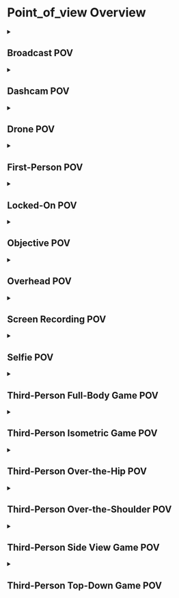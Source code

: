 # Point_of_view Overview

<details>
<summary><h2>Broadcast POV</h2></summary>


<h3>🔵 Label Name:</h3>
<code>broadcast_pov</code>


<h3>📖 Definition:</h3>
Is this a professional viewpoint used in television broadcasts?

<details>
<summary><h4> Question (Definition)</h4></summary>

</details>

<details>
<summary><h4> Alternative Question</h4></summary>

- Is the camera positioned like a television broadcast setup?

- Does the shot resemble a news, sports, or studio broadcast?

- Is the framing professional and meant for mass viewing?

</details>

<details>
<summary><h4> Prompt (Definition)</h4></summary>

- A broadcast POV shot where the camera is set up for television production.

</details>

<details>
<summary><h4> Alternative Prompt</h4></summary>

- A scene filmed with a professional broadcast-style camera setup.

- A video resembling a sports, news, or television studio broadcast.

- A shot that is professionally framed for wide distribution.

</details>

<h4>🟢 Positive:</h4>
<code>self.cam_setup.boardcast_pov is True</code>

<h4>🔴 Negative:</h4>
<code>self.cam_setup.boardcast_pov is False</code>

</details>

<details>
<summary><h2>Dashcam POV</h2></summary>


<h3>🔵 Label Name:</h3>
<code>dashcam_pov</code>


<h3>📖 Definition:</h3>
Is this a forward-facing view from a dash cam, capturing the road or surroundings?

<details>
<summary><h4> Question (Definition)</h4></summary>

</details>

<details>
<summary><h4> Alternative Question</h4></summary>

- Is this footage taken from a vehicle’s dashcam?

- Does the camera record the road ahead from inside a car?

- Is this a fixed dashboard perspective showing the driving environment?

</details>

<details>
<summary><h4> Prompt (Definition)</h4></summary>

- A dashcam POV shot where the dash cam is mounted on a vehicle, capturing the road ahead.

</details>

<details>
<summary><h4> Alternative Prompt</h4></summary>

- A video showing the driver's perspective from a car-mounted camera.

- A scene recorded by a dashboard-mounted dashcam.

- A driving video where the camera is positioned inside the vehicle.

</details>

<h4>🟢 Positive:</h4>
<code>self.cam_setup.dashcam_pov is True</code>

<h4>🔴 Negative:</h4>
<code>self.cam_setup.dashcam_pov is False</code>

</details>

<details>
<summary><h2>Drone POV</h2></summary>


<h3>🔵 Label Name:</h3>
<code>drone_pov</code>


<h3>📖 Definition:</h3>
Is this video captured by a drone?

<details>
<summary><h4> Question (Definition)</h4></summary>

- Does the video show a drone's perspective?

</details>

<details>
<summary><h4> Alternative Question</h4></summary>

- Is this an aerial view captured by a drone?

- Does the video provide a high-angle perspective from a drone?

- Is the shot taken from an airborne device looking down?

</details>

<details>
<summary><h4> Prompt (Definition)</h4></summary>

- A drone POV shot.

- A video filmed by a drone.

</details>

<details>
<summary><h4> Alternative Prompt</h4></summary>

- A drone POV shot where the camera captures an aerial view.

- A video filmed from a drone, showing a high-altitude perspective.

- A scene with a bird’s-eye view captured by an unmanned aerial device.

</details>

<h4>🟢 Positive:</h4>
<code>self.cam_setup.drone_pov is True</code>

<h4>🔴 Negative:</h4>
<code>self.cam_setup.drone_pov is False</code>

</details>

<details>
<summary><h2>First-Person POV</h2></summary>


<h3>🔵 Label Name:</h3>
<code>first_person_pov</code>


<h3>📖 Definition:</h3>
Is the scene shown from the first-person perspective, as if through the character’s eyes?

<details>
<summary><h4> Question (Definition)</h4></summary>

</details>

<details>
<summary><h4> Alternative Question</h4></summary>

- Does the video depict a first-person perspective?

- Is the camera viewpoint aligned with what the character would see?

</details>

<details>
<summary><h4> Prompt (Definition)</h4></summary>

- A first-person POV shot.

- A first-person POV shot where the scene is viewed from the character’s perspective.

</details>

<details>
<summary><h4> Alternative Prompt</h4></summary>

- A video showing a person's direct viewpoint, as if from their eyes.

- A scene where the viewer sees the world through the character’s vision.

</details>

<h4>🟢 Positive:</h4>
<code>self.cam_setup.first_person_pov is True</code>

<h4>🔴 Negative:</h4>
<code>self.cam_setup.first_person_pov is False</code>

</details>

<details>
<summary><h2>Locked-On POV</h2></summary>


<h3>🔵 Label Name:</h3>
<code>locked_on_pov</code>


<h3>📖 Definition:</h3>
Is the camera physically mounted on an object, keeping its perspective locked to that object?

<details>
<summary><h4> Question (Definition)</h4></summary>

</details>

<details>
<summary><h4> Alternative Question</h4></summary>

- Is the camera attached to an object, moving with it?

- Does the video show a perspective where the camera is fixed to a moving subject?

- Is the camera’s viewpoint rigidly following an attached object?

</details>

<details>
<summary><h4> Prompt (Definition)</h4></summary>

- A locked-on POV shot where the camera is mounted to an object, keeping its perspective fixed to that object.

</details>

<details>
<summary><h4> Alternative Prompt</h4></summary>

- A video where the camera is attached to a moving object, maintaining a consistent viewpoint.

- A shot showing a perspective locked onto an object, moving as the object moves.

- A dynamic perspective where the camera remains fixed to a moving platform or subject.

</details>

<h4>🟢 Positive:</h4>
<code>self.cam_setup.locked_on_pov is True</code>

<h4>🔴 Negative:</h4>
<code>self.cam_setup.locked_on_pov is False</code>

</details>

<details>
<summary><h2>Objective POV</h2></summary>


<h3>🔵 Label Name:</h3>
<code>objective_pov</code>


<h3>📖 Definition:</h3>
Is this a neutral, detached perspective where the camera does not represent any character's viewpoint?

<details>
<summary><h4> Question (Definition)</h4></summary>

</details>

<details>
<summary><h4> Alternative Question</h4></summary>

- Is the scene presented from an external, observer-like perspective?

- Does the camera provide an impartial view of the action?

- Is the shot framed without simulating any subject’s perspective?

</details>

<details>
<summary><h4> Prompt (Definition)</h4></summary>

- An objective POV shot where the camera captures the scene from a detached, observational perspective.

</details>

<details>
<summary><h4> Alternative Prompt</h4></summary>

- A scene filmed with a neutral camera viewpoint, not tied to any character.

- A video showing events from an external, third-party perspective.

- A shot that presents the action impartially, as an observer would see it.

</details>

<h4>🟢 Positive:</h4>
<code>self.cam_setup.objective_pov is True</code>

<h4>🔴 Negative:</h4>
<code>self.cam_setup.objective_pov is False</code>

</details>

<details>
<summary><h2>Overhead POV</h2></summary>


<h3>🔵 Label Name:</h3>
<code>overhead_pov</code>


<h3>📖 Definition:</h3>
Is the camera positioned directly above the subject for a top-down perspective?

<details>
<summary><h4> Question (Definition)</h4></summary>

</details>

<details>
<summary><h4> Alternative Question</h4></summary>

- Is this shot an overhead perspective used for tutorials or demonstrations?

- Does the video provide a view from directly above the action?

- Is the camera capturing the subject from a high overhead angle?

</details>

<details>
<summary><h4> Prompt (Definition)</h4></summary>

- An overhead POV shot where the camera is positioned directly above the subjects for a top-down perspective.

</details>

<details>
<summary><h4> Alternative Prompt</h4></summary>

- A scene used in instructional or top-down perspective videos.

- A shot with a high-angle perspective to showcase details clearly.

- A top-down recording used for explaining or demonstrating a process.

</details>

<h4>🟢 Positive:</h4>
<code>self.cam_setup.overhead_pov is True</code>

<h4>🔴 Negative:</h4>
<code>self.cam_setup.overhead_pov is False</code>

</details>

<details>
<summary><h2>Screen Recording POV</h2></summary>


<h3>🔵 Label Name:</h3>
<code>screen_recording_pov</code>


<h3>📖 Definition:</h3>
Does this video capture a screen recording with visible UI elements?

<details>
<summary><h4> Question (Definition)</h4></summary>

</details>

<details>
<summary><h4> Alternative Question</h4></summary>

- Is this a recording of a computer screen, often used for tutorials or virtual meetings?

- Does this video capture a software interface or desktop screen?

- Is this a screen recording used for instructional or communication purposes?

- Does the footage consist entirely of a digital display capture?

</details>

<details>
<summary><h4> Prompt (Definition)</h4></summary>

- This is a recording of a computer screen with visible UI elements.

</details>

<details>
<summary><h4> Alternative Prompt</h4></summary>

- A tutorial or demonstration video showing only a computer screen.

- A screen-captured video, common in online classes or gaming streams.

- A digital display recording used for instructional or meeting purposes.

</details>

<h4>🟢 Positive:</h4>
<code>self.cam_setup.screen_recording_pov is True</code>

<h4>🔴 Negative:</h4>
<code>self.cam_setup.screen_recording_pov is False</code>

</details>

<details>
<summary><h2>Selfie POV</h2></summary>


<h3>🔵 Label Name:</h3>
<code>selfie_pov</code>


<h3>📖 Definition:</h3>
Is the camera facing the person holding it?

<details>
<summary><h4> Question (Definition)</h4></summary>

</details>

<details>
<summary><h4> Alternative Question</h4></summary>

- Is the camera facing the person holding it, showing their face and sometimes their upper body?

- Is this shot taken from a front-facing camera held by the subject?

- Does this video feature a self-captured perspective with the person's face visible?

- Is this a selfie-style recording where the camera is pointed at the subject's own face?

</details>

<details>
<summary><h4> Prompt (Definition)</h4></summary>

- A selfie POV shot where the camera is facing the person holding it.

</details>

<details>
<summary><h4> Alternative Prompt</h4></summary>

- A video where a person records themselves using a front-facing camera.

- A scene where the subject captures their own face or upper body.

- A selfie-style shot, common in vlogs or personal recordings.

</details>

<h4>🟢 Positive:</h4>
<code>self.cam_setup.selfie_pov is True</code>

<h4>🔴 Negative:</h4>
<code>self.cam_setup.selfie_pov is False</code>

</details>

<details>
<summary><h2>Third-Person Full-Body Game POV</h2></summary>


<h3>🔵 Label Name:</h3>
<code>third_person_full_body_game_pov</code>


<h3>📖 Definition:</h3>
Is this a 3D gaming video featuring a third-person perspective with the character’s full body visible?

<details>
<summary><h4> Question (Definition)</h4></summary>

</details>

<details>
<summary><h4> Alternative Question</h4></summary>

- Is this a full-body third-person view, commonly seen in gaming?

- Does the shot frame the character’s entire body within the scene?

- Is the camera positioned far enough to show the entire character in the environment?

</details>

<details>
<summary><h4> Prompt (Definition)</h4></summary>

- A third-person 3D game video where the entire character is visible on screen.

</details>

<details>
<summary><h4> Alternative Prompt</h4></summary>

- A scene showing a character’s full-body from a third-person perspective.

- A video where the character is fully framed within their surroundings.

- A gaming-style shot where the entire character is visible.

</details>

<h4>🟢 Positive:</h4>
<code>self.cam_setup.third_person_full_body_game_pov is True</code>

<h4>🔴 Negative:</h4>
<code>self.cam_setup.third_person_full_body_game_pov is False</code>

</details>

<details>
<summary><h2>Third-Person Isometric Game POV</h2></summary>


<h3>🔵 Label Name:</h3>
<code>third_person_isometric_game_pov</code>


<h3>📖 Definition:</h3>
Is this a third-person isometric (2.5D) gaming video with a tilted overhead angle showing the environment in a three-quarters perspective?

<details>
<summary><h4> Question (Definition)</h4></summary>

- Does this third-person isometric (2.5D) gaming video use a tilted overhead angle to display the environment in a three-quarters view?

</details>

<details>
<summary><h4> Alternative Question</h4></summary>

- Does this game use an isometric third-person perspective?

- Is this a third-person isometric (2.5D) gaming video where the environment is viewed from an overhead tilted angle, creating a three-quarters perspective?

- Is the environment shown in a three-quarters overhead view?

- Does the camera provide a slightly tilted top-down perspective, common in strategy or RPG games?

</details>

<details>
<summary><h4> Prompt (Definition)</h4></summary>

- A third-person isometric (2.5D) gaming video with a tilted overhead angle showing the environment in a three-quarters perspective.

</details>

<details>
<summary><h4> Alternative Prompt</h4></summary>

- A third-person isometric (2.5D) gaming video where the environment is viewed from a tilted overhead, three-quarters perspective.

- A third-person isometric (2.5D) gaming video featuring a three-quarters view of the environment from a tilted overhead angle.

- A scene where the game world is viewed from an isometric perspective.

- A video showing a three-quarters view of a game world.

- A gaming shot with an isometric layout, commonly seen in strategy and RPG games.

</details>

<h4>🟢 Positive:</h4>
<code>self.cam_setup.third_person_isometric_game_pov is True</code>

<h4>🔴 Negative:</h4>
<code>self.cam_setup.third_person_isometric_game_pov is False</code>

</details>

<details>
<summary><h2>Third-Person Over-the-Hip POV</h2></summary>


<h3>🔵 Label Name:</h3>
<code>third_person_over_hip_pov</code>


<h3>📖 Definition:</h3>
Is the camera framing the character from the hip up?

<details>
<summary><h4> Question (Definition)</h4></summary>

</details>

<details>
<summary><h4> Alternative Question</h4></summary>

- Is this a third-person over-the-hip perspective used in gaming or film?

- Does the shot frame the character from the waist while capturing their movement?

- Is the camera following the character at a mid-body height?

</details>

<details>
<summary><h4> Prompt (Definition)</h4></summary>

- A third-person over-the-hip POV shot showing a character from waist height

</details>

<details>
<summary><h4> Alternative Prompt</h4></summary>

- A scene where the camera tracks a character from hip level, capturing both them and their surroundings.

- A video with a waist-level perspective showing character movement.

- A shot where the camera is positioned at mid-body height while framing the scene.

</details>

<h4>🟢 Positive:</h4>
<code>self.cam_setup.third_person_over_hip_pov is True</code>

<h4>🔴 Negative:</h4>
<code>self.cam_setup.third_person_over_hip_pov is False</code>

</details>

<details>
<summary><h2>Third-Person Over-the-Shoulder POV</h2></summary>


<h3>🔵 Label Name:</h3>
<code>third_person_over_shoulder_pov</code>


<h3>📖 Definition:</h3>
Is the camera positioned behind the character, showing their upper body and the scene ahead?

<details>
<summary><h4> Question (Definition)</h4></summary>

</details>

<details>
<summary><h4> Alternative Question</h4></summary>

- Is this a third-person over-the-shoulder perspective used in gaming or film?

- Does the shot depict the back of a character while focusing on the scene ahead?

</details>

<details>
<summary><h4> Prompt (Definition)</h4></summary>

- A third-person over-the-shoulder POV shot showing a character’s upper body from behind.

</details>

<details>
<summary><h4> Alternative Prompt</h4></summary>

- A scene where the camera follows behind a character, focusing on their perspective.

- A video framing the character from the back while capturing their surroundings.

</details>

<h4>🟢 Positive:</h4>
<code>self.cam_setup.third_person_over_shoulder_pov is True</code>

<h4>🔴 Negative:</h4>
<code>self.cam_setup.third_person_over_shoulder_pov is False</code>

</details>

<details>
<summary><h2>Third-Person Side View Game POV</h2></summary>


<h3>🔵 Label Name:</h3>
<code>third_person_side_view_game_pov</code>


<h3>📖 Definition:</h3>
Is this a 2D or 3D gaming video where the camera is positioned at the side of the character?

<details>
<summary><h4> Question (Definition)</h4></summary>

</details>

<details>
<summary><h4> Alternative Question</h4></summary>

- Does this video feature a side-scrolling third-person perspective?

- Is the character viewed from a lateral angle in a gaming scene?

- Is the game presented with a side-on camera perspective?

</details>

<details>
<summary><h4> Prompt (Definition)</h4></summary>

- A third-person 2D side-view gaming video where the camera follows the character from a lateral perspective.

</details>

<details>
<summary><h4> Alternative Prompt</h4></summary>

- A scene where the character moves side-to-side in a third-person game.

- A 2D or 3D gaming video where the camera tracks the character from the side.

- A game shot with a lateral perspective, commonly used in platformers or fighting games.

</details>

<h4>🟢 Positive:</h4>
<code>self.cam_setup.third_person_side_view_game_pov is True</code>

<h4>🔴 Negative:</h4>
<code>self.cam_setup.third_person_side_view_game_pov is False</code>

</details>

<details>
<summary><h2>Third-Person Top-Down Game POV</h2></summary>


<h3>🔵 Label Name:</h3>
<code>third_person_top_down_game_pov</code>


<h3>📖 Definition:</h3>
Is this a gaming video with a camera positioned directly above the character, showing a top-down or top-down oblique view?

<details>
<summary><h4> Question (Definition)</h4></summary>

</details>

<details>
<summary><h4> Alternative Question</h4></summary>

- Does this game use a top-down third-person perspective?

- Does this gaming video feature a top-down or top-down oblique perspective with the camera directly above the character?

- Is the character viewed from an overhead angle in a pseudo-3D game?

- Is the camera positioned high above the scene, offering a bird’s-eye view?

</details>

<details>
<summary><h4> Prompt (Definition)</h4></summary>

- A third-person top-down or top-down oblique gaming video with the camera above the character, offering a top-down perspective.

</details>

<details>
<summary><h4> Alternative Prompt</h4></summary>

- A third-person gaming video with a top-down or oblique perspective, where the camera is positioned directly overhead.

- A third-person top-down or oblique perspective gaming video with the camera placed directly above the character.

- A scene where the game is played from an overhead perspective.

- A video showcasing a game with a bird’s-eye view of the environment.

- A gaming shot where the camera is placed at a high top-down angle.

</details>

<h4>🟢 Positive:</h4>
<code>self.cam_setup.third_person_top_down_game_pov is True</code>

<h4>🔴 Negative:</h4>
<code>self.cam_setup.third_person_top_down_game_pov is False</code>

</details>
